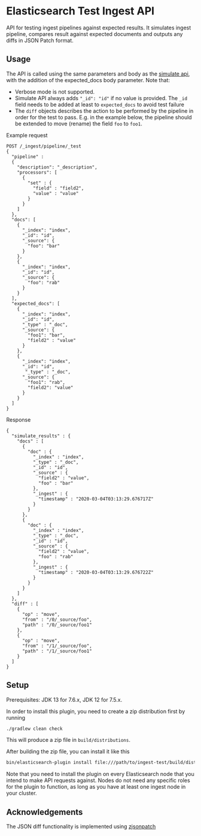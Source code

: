 # Elasticsearch Test Ingest API

API for testing ingest pipelines against expected results. It simulates ingest pipeline, compares result against expected documents and outputs any diffs in JSON Patch format.

## Usage

The API is called using the same parameters and body as the [simulate api](https://www.elastic.co/guide/en/elasticsearch/reference/master/simulate-pipeline-api.html), with the addition of the expected_docs body parameter. Note that:

* Verbose mode is not supported.
* Simulate API always adds `"_id": "id"` if no value is provided. The `_id` field needs to be added at least to `expected_docs` to avoid test failure
* The `diff` objects describes the action to be performed by the pipeline in order for the test to pass. E.g. in the example below, the pipeline should be extended to move (rename) the field `foo` to `foo1`.

Example request
```
POST /_ingest/pipeline/_test
{
  "pipeline" :
  {
    "description": "_description",
    "processors": [
      {
        "set" : {
          "field" : "field2",
          "value" : "value"
        }
      }
    ]
  },
  "docs": [
    {
      "_index": "index",
      "_id": "id",
      "_source": {
        "foo": "bar"
      }
    },
    {
      "_index": "index",
      "_id": "id",
      "_source": {
        "foo": "rab"
      }
    }
  ],
  "expected_docs": [
    {
      "_index": "index",
      "_id": "id",
      "_type" : "_doc",
      "_source": {
        "foo1": "bar",
        "field2" : "value"
      }
    },
    {
      "_index": "index",
      "_id": "id",
       "_type" : "_doc",
      "_source": {
        "foo1": "rab",
        "field2": "value"
      }
    }
  ]
}
```
Response
```
{
  "simulate_results" : {
    "docs" : [
      {
        "doc" : {
          "_index" : "index",
          "_type" : "_doc",
          "_id" : "id",
          "_source" : {
            "field2" : "value",
            "foo" : "bar"
          },
          "_ingest" : {
            "timestamp" : "2020-03-04T03:13:29.676717Z"
          }
        }
      },
      {
        "doc" : {
          "_index" : "index",
          "_type" : "_doc",
          "_id" : "id",
          "_source" : {
            "field2" : "value",
            "foo" : "rab"
          },
          "_ingest" : {
            "timestamp" : "2020-03-04T03:13:29.676722Z"
          }
        }
      }
    ]
  },
  "diff" : [
    {
      "op" : "move",
      "from" : "/0/_source/foo",
      "path" : "/0/_source/foo1"
    },
    {
      "op" : "move",
      "from" : "/1/_source/foo",
      "path" : "/1/_source/foo1"
    }
  ]
}

```

## Setup

Prerequisites: JDK 13 for 7.6.x, JDK 12 for 7.5.x.

In order to install this plugin, you need to create a zip distribution first by running

```bash
./gradlew clean check
```

This will produce a zip file in `build/distributions`.

After building the zip file, you can install it like this

```bash
bin/elasticsearch-plugin install file:///path/to/ingest-test/build/distribution/ingest-test-version.zip
```

Note that you need to install the plugin on every Elasticsearch node that you intend to make API requests against. Nodes do not need any specific roles for the plugin to function, as long as you have at least one ingest node in your cluster. 

## Acknowledgements

The JSON diff functionality is implemented using [zjsonpatch](https://github.com/flipkart-incubator/zjsonpatch)

